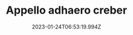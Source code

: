 ---
title: "Appello adhaero creber"
date: 2023-01-24T06:53:19.994Z
permalink: "/appello-adhaero-creber/"
---